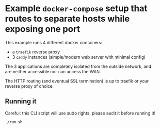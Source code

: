 # Example `docker-compose` setup that routes to separate hosts while exposing one port

This example runs 4 different docker containers:

 * a `traefik` reverse proxy
 * 3 `caddy` instances (simple/modern web server with minimal config)

The 3 applications are completely isolated from the outside network, and are neither
accessible nor can access the WAN.

The HTTP routing (and eventual SSL termination) is up to traefik or your reverse
proxy of choice.

## Running it

Careful: this CLI script will use sudo rights, please audit it before running it!

```sh
./run.sh
```

